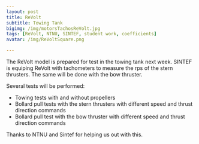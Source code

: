 ```yaml
---
layout: post
title: ReVolt
subtitle: Towing Tank
bigimg: /img/motorsTachosReVolt.jpg
tags: [ReVolt, NTNU, SINTEF, student work, coefficients]
avatar: /img/ReVoltSquare.png

---
```


The ReVolt model is prepared for test in the towing tank next week. SINTEF is equiping ReVolt with tachometers to measure the rps of the stern thrusters. 
The same will be done with the bow thruster. 

Several tests will be performed:
- Towing tests with and without propellers
- Bollard pull tests with the stern thrusters with different speed and thrust direction commands
- Bollard pull test with the bow thruster with different speed and thrust direction commands

Thanks to NTNU and Sintef for helping us out with this.

